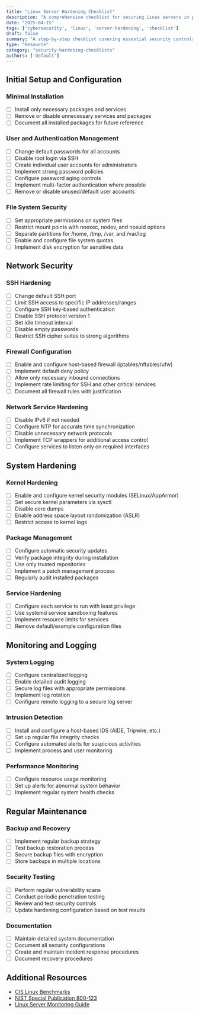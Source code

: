 ```yaml
---
title: "Linux Server Hardening Checklist"
description: "A comprehensive checklist for securing Linux servers in production environments."
date: "2025-04-15"
tags: ['cybersecurity', 'linux', 'server-hardening', 'checklist']
draft: false
summary: "A step-by-step checklist covering essential security controls for Linux servers, including user management, network security, file system protections, and monitoring configurations."
type: "Resource"
category: "security-hardening-checklists"
authors: ['default']
---
```


## Initial Setup and Configuration

### Minimal Installation

- [ ] Install only necessary packages and services
- [ ] Remove or disable unnecessary services and packages
- [ ] Document all installed packages for future reference

### User and Authentication Management

- [ ] Change default passwords for all accounts
- [ ] Disable root login via SSH
- [ ] Create individual user accounts for administrators
- [ ] Implement strong password policies
- [ ] Configure password aging controls
- [ ] Implement multi-factor authentication where possible
- [ ] Remove or disable unused/default user accounts

### File System Security

- [ ] Set appropriate permissions on system files
- [ ] Restrict mount points with noexec, nodev, and nosuid options
- [ ] Separate partitions for /home, /tmp, /var, and /var/log
- [ ] Enable and configure file system quotas
- [ ] Implement disk encryption for sensitive data

## Network Security

### SSH Hardening

- [ ] Change default SSH port
- [ ] Limit SSH access to specific IP addresses/ranges
- [ ] Configure SSH key-based authentication
- [ ] Disable SSH protocol version 1
- [ ] Set idle timeout interval
- [ ] Disable empty passwords
- [ ] Restrict SSH cipher suites to strong algorithms

### Firewall Configuration

- [ ] Enable and configure host-based firewall (iptables/nftables/ufw)
- [ ] Implement default deny policy
- [ ] Allow only necessary inbound connections
- [ ] Implement rate limiting for SSH and other critical services
- [ ] Document all firewall rules with justification

### Network Service Hardening

- [ ] Disable IPv6 if not needed
- [ ] Configure NTP for accurate time synchronization
- [ ] Disable unnecessary network protocols
- [ ] Implement TCP wrappers for additional access control
- [ ] Configure services to listen only on required interfaces

## System Hardening

### Kernel Hardening
- [ ] Enable and configure kernel security modules (SELinux/AppArmor)
- [ ] Set secure kernel parameters via sysctl
- [ ] Disable core dumps
- [ ] Enable address space layout randomization (ASLR)
- [ ] Restrict access to kernel logs

### Package Management
- [ ] Configure automatic security updates
- [ ] Verify package integrity during installation
- [ ] Use only trusted repositories
- [ ] Implement a patch management process
- [ ] Regularly audit installed packages

### Service Hardening
- [ ] Configure each service to run with least privilege
- [ ] Use systemd service sandboxing features
- [ ] Implement resource limits for services
- [ ] Remove default/example configuration files

## Monitoring and Logging

### System Logging
- [ ] Configure centralized logging
- [ ] Enable detailed audit logging
- [ ] Secure log files with appropriate permissions
- [ ] Implement log rotation
- [ ] Configure remote logging to a secure log server

### Intrusion Detection
- [ ] Install and configure a host-based IDS (AIDE, Tripwire, etc.)
- [ ] Set up regular file integrity checks
- [ ] Configure automated alerts for suspicious activities
- [ ] Implement process and user monitoring

### Performance Monitoring
- [ ] Configure resource usage monitoring
- [ ] Set up alerts for abnormal system behavior
- [ ] Implement regular system health checks

## Regular Maintenance

### Backup and Recovery
- [ ] Implement regular backup strategy
- [ ] Test backup restoration process
- [ ] Secure backup files with encryption
- [ ] Store backups in multiple locations

### Security Testing
- [ ] Perform regular vulnerability scans
- [ ] Conduct periodic penetration testing
- [ ] Review and test security controls
- [ ] Update hardening configuration based on test results

### Documentation
- [ ] Maintain detailed system documentation
- [ ] Document all security configurations
- [ ] Create and maintain incident response procedures
- [ ] Document recovery procedures

## Additional Resources

- [CIS Linux Benchmarks](https://www.cisecurity.org/benchmark/linux)
- [NIST Special Publication 800-123](https://csrc.nist.gov/publications/detail/sp/800-123/final)
- [Linux Server Monitoring Guide](/resources/security-hardening-checklists/linux-monitoring)
